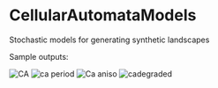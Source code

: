 # CellularAutomataModels
 
Stochastic models for generating synthetic landscapes

Sample outputs:

![CA](https://user-images.githubusercontent.com/92049936/138009127-aa77b174-a670-41ce-aef7-54fd70d03522.png)
![ca period](https://user-images.githubusercontent.com/92049936/138009639-fb05acab-7128-4e33-9b7b-6ba235220b45.png)
![Ca aniso](https://user-images.githubusercontent.com/92049936/138008427-ab787476-1910-4fd8-979b-9f1b06563077.png)
![cadegraded](https://user-images.githubusercontent.com/92049936/138010277-11a53729-1a7d-4528-a0fa-3c72ae5663f5.png)

